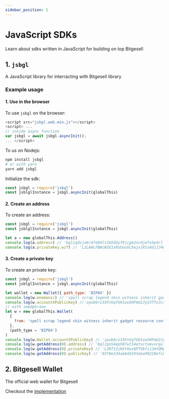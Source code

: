 ```yaml
---
sidebar_position: 1
---
```


# JavaScript SDKs

Learn about sdks written in JavaScript for building on top Bitgesell

## 1. `jsbgl`

A JavaScript library for interracting with Bitgesell library

### Example usage

#### 1. Use in the browser

To use `jsbgl` on the browser:

```javascript
<script src="jsbgl.web.min.js"></script>
<script> ...
// inside async function
var jsbgl = await jsbgl.asyncInit();
... </script>
```

To us on Nodejs:

```sh
npm install jsbgl
# or with yarn
yarn add jsbgl
```

Initialize the sdk:

```javascript
const jsbgl = require('jsbgl')
const jsblglInstance = jsbgl.asyncInit(globalThis)
```

#### 2. Create an address

To create an address:

```javascript
const jsbgl = require('jsbgl')
const jsblglInstance = jsbgl.asyncInit(globalThis)

let a = new globalThis.Address()
console.log(a.address) // 'bgl1qdzjn6rd7e84lt2m5d3yf9jcg42ncdje7vhp4rl'
console.log(a.privateKey.wif) // 'L1LAHLFBWcW2E1xRsUooVL9ajxJXtsAUjJJ4GuPTgHKAKNhy6fsD'
```

#### 3. Create a private key

To create an private key:

```javascript
const jsbgl = require('jsbgl')
const jsblglInstance = jsbgl.asyncInit(globalThis)

let wallet = new Wallet({ path_type: 'BIP84' })
console.log(w.mnemonic) // 'spell scrap legend skin witness inherit gadget resource control replace nothing suspect picnic open letter regret great video voice media bridge walnut parade write'
console.log(w.accountXPublicKey) //'zpub6rz33FnVq7Gk5zwSHFmU2JyS3TTxJcsidBkSYYEirtrrEYiWNoEVWTicx9AQFxBLgYqNjJRSWGmzGcAqYnXSGwBBj66SUDDoZwjMFdR1dCX'
// with seedphrase
let w = new globalThis.Wallet(
  {
    from: 'spell scrap legend skin witness inherit gadget resource control replace nothing suspect picnic open letter regret great video voice media bridge walnut parade write',
  },
  (path_type = 'BIP84')
)
console.log(w.Wallet.accountXPublicKey) // 'zpub6rz33FnVq7Gk5zwSHFmU2JyS3TTxJcsidBkSYYEirtrrEYiWNoEVWTicx9AQFxBLgYqNjJRSWGmzGcAqYnXSGwBBj66SUDDoZwjMFdR1dCX'
console.log(w.getAddress(0).address) // 'bgl1qn54eph87wl54atvctxmvvcqs707lwmw4x8pumc'
console.log(w.getAddress(0).privateKey) // 'L3Rf12jKkYXwv8PTVbfi1JmYQMpe2VKKf94KB4ysrDnN2yFQAn9q'
console.log(w.getAddress(0).publicKey) // '03f8e334ae6dd193eba99220efc8b56e0b9d1a82a4f626c43da4f5a37e630f8e8b'
```

## 2. Bitgesell Wallet
The official web wallet for Bitgesell

Checkout the [implementation](https://github.com/BitgesellOfficial/bitgesell-wallet)

